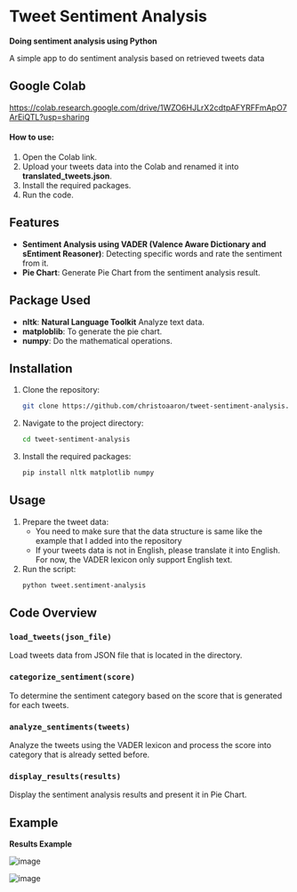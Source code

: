 # Tweet Sentiment Analysis

**Doing sentiment analysis using Python**

A simple app to do sentiment analysis based on retrieved tweets data

## Google Colab

https://colab.research.google.com/drive/1WZO6HJLrX2cdtpAFYRFFmApO7ArEiQTL?usp=sharing
#### How to use:
1. Open the Colab link.
2. Upload your tweets data into the Colab and renamed it into **translated_tweets.json**.
3. Install the required packages.
4. Run the code.

## Features

- **Sentiment Analysis using VADER (Valence Aware Dictionary and sEntiment Reasoner)**: Detecting specific words and rate the sentiment from it.
- **Pie Chart**: Generate Pie Chart from the sentiment analysis result.
  
## Package Used

- **nltk**: **Natural Language Toolkit** Analyze text data.
- **matploblib**: To generate the pie chart.
- **numpy**: Do the mathematical operations.

## Installation

1. Clone the repository:
   ```bash
   git clone https://github.com/christoaaron/tweet-sentiment-analysis.git
   ```
2. Navigate to the project directory:
   ```bash
   cd tweet-sentiment-analysis
   ```
3. Install the required packages:
   ```bash
   pip install nltk matplotlib numpy
   ```

## Usage

1. Prepare the tweet data:
   - You need to make sure that the data structure is same like the example that I added into the repository
   - If your tweets data is not in English, please translate it into English. For now, the VADER lexicon only support English text.
3. Run the script:
   ```bash
   python tweet.sentiment-analysis
   ```

## Code Overview

### `load_tweets(json_file)`

Load tweets data from JSON file that is located in the directory.

### `categorize_sentiment(score)`

To determine the sentiment category based on the score that is generated for each tweets.

### `analyze_sentiments(tweets)`

Analyze the tweets using the VADER lexicon and process the score into category that is already setted before.

### `display_results(results)`

Display the sentiment analysis results and present it in Pie Chart.

## **Example**

**Results Example**

![image](https://github.com/user-attachments/assets/8bcab04e-5d00-4d21-b4d2-611fc9877522)


![image](https://github.com/user-attachments/assets/f1ed58e0-f911-49b2-bafc-b8c4a258b5dd)
